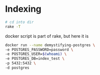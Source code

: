 # Indexing

```sh
# cd into dir
rake -T
```

docker script is part of rake, but here it is

```sh
docker run --name demystifying-postgres \
-e POSTGRES_PASSWORD=password \
-e POSTGRES_USER=$(whoami) \
-e POSTGRES_DB=index_test \
-p 5432:5432 \
-d postgres
```
